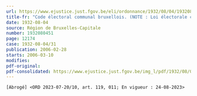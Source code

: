 ```yaml
---
url: https://www.ejustice.just.fgov.be/eli/ordonnance/1932/08/04/1932080451/justel
title-fr: "Code électoral communal bruxellois. (NOTE : Loi électorale communale coordonnée le 04-08-1932, et adaptée par ORD 2006-02-16/35, En vigueur : 10-03-2006) (NOTE : Consultation des versions antérieures à partir du 28-02-2006 et mise à jour au 14-08-2023)"
date: 1932-08-04
source: Région de Bruxelles-Capitale
number: 1932080451
page: 12174
case: 1932-08-04/31
publication: 2006-02-28
starts: 2006-03-10
modifies:
pdf-original:
pdf-consolidated: https://www.ejustice.just.fgov.be/img_l/pdf/1932/08/04/1932080451_F.pdf
---
```


`[Abrogé] <ORD 2023-07-20/10, art. 119, 011; En vigueur : 24-08-2023>`
